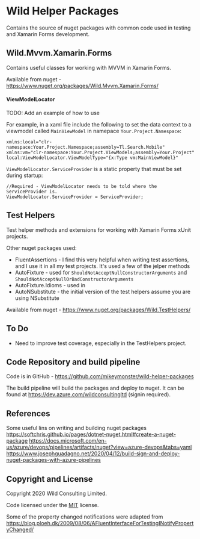 # Wild Helper Packages

Contains the source of nuget packages with common code used in testing and Xamarin Forms development.


## Wild.Mvvm.Xamarin.Forms

Contains useful classes for working with MVVM in Xamarin Forms.

Available from nuget - https://www.nuget.org/packages/Wild.Mvvm.Xamarin.Forms/


#### ViewModelLocator
 TODO: Add an example of how to use

For example, in a xaml file include the following to set the data context
to a viewmodel called `MainViewModel` in namepace `Your.Project.Namespace`:

```
xmlns:local="clr-namespace:Your.Project.Namespace;assembly=Tl.Search.Mobile"
xmlns:vm="clr-namespace:Your.Project.ViewModels;assembly=Your.Project"
local:ViewModelLocator.ViewModelType="{x:Type vm:MainViewModel}"
```

`ViewModelLocator.ServiceProvider` is a static property that must be set during startup:

```
//Required - ViewModelLocator needs to be told where the ServiceProvider is.
ViewModelLocator.ServiceProvider = ServiceProvider;
``` 


## Test Helpers

Test helper methods and extensions for working with Xamarin Forms xUnit projects.

Other nuget packages used:
- FluentAssertions - I find this very helpful when writing test assertions, and I use it in all my test projects. It's used a few of the jelper methods
- AutoFixture - used for `ShouldNotAcceptNullConstructorArguments` and `ShouldNotAcceptNullOrBadConstructorArguments` 
- AutoFixture.Idioms - used in 
- AutoNSubstitute - the initial version of the test helpers assume you are using NSubstitute

Available from nuget - https://www.nuget.org/packages/Wild.TestHelpers/


## To Do

- Need to improve test coverage, especially in the TestHelpers project.


## Code Repository and build pipeline 

Code is in GitHub - https://github.com/mikeymonster/wild-helper-packages

The build pipeline will build the packages and deploy to nuget. 
It can be found at https://dev.azure.com/wildconsultingltd (signin required).
 

## References

Some useful lins on writing and building nuget packages
		https://softchris.github.io/pages/dotnet-nuget.html#create-a-nuget-package
		https://docs.microsoft.com/en-us/azure/devops/pipelines/artifacts/nuget?view=azure-devops&tabs=yaml
		https://www.josephguadagno.net/2020/04/12/build-sign-and-deploy-nuget-packages-with-azure-pipelines


## Copyright and License

Copyright 2020 Wild Consulting Limited.

Code licensed under the [MIT](https://github.com/BlackrockDigital/startbootstrap-small-business/blob/gh-pages/LICENSE) license.

Some of the property changed notifications were adapted from https://blog.ploeh.dk/2009/08/06/AFluentInterfaceForTestingINotifyPropertyChanged/
